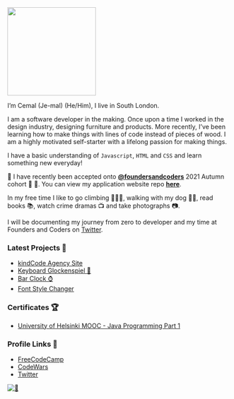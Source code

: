  <img src="https://media.giphy.com/media/1es0suLtBMuZcRBtvl/giphy.gif" width="200"> 

I’m Cemal (Je-mal) (He/Him), I live in South London. 

I am a software developer in the making. Once upon a time I worked in the design industry, designing furniture and products. More recently, I’ve been learning how to make things with lines of code instead of pieces of wood. I am a highly motivated self-starter with a lifelong passion for making things.

I have a basic understanding of `Javascript`, `HTML` and `CSS` and learn something new everyday!

🎉 I have recently been accepted onto [**@foundersandcoders**](https://github.com/foundersandcoders) 2021 Autumn cohort 🍁 🎉. You can view my application website repo [**here**](https://github.com/cemalokten/fac-application-website).

In my free time I like to go climbing 🧗🏼‍♂️, walking with my dog 🐕‍🦺, read books 📚, watch crime dramas 📺 and take photographs 📷.

I will be documenting my journey from zero to developer and my time at Founders and Coders on [Twitter](https://twitter.com/cemalokten).

### Latest Projects 📌

* [kindCode Agency Site](https://fac22.github.io/kindcode/)
* [Keyboard Glockenspiel 🎹](https://cemalokten.github.io/keyboard-glockenspiel/)
* [Bar Clock ⌚](https://cemalokten.github.io/bar-clock/)
* [Font Style Changer](https://cemalokten.github.io/font-style-changer/)

### Certificates 🏆

* [University of Helsinki MOOC - Java Programming Part 1](https://certificates.mooc.fi/validate/xgg8x6qj2e)

### Profile Links 🔗

* [FreeCodeCamp](https://www.freecodecamp.org/cemalokten)
* [CodeWars](https://www.codewars.com/users/cemalokten)
* [Twitter](https://twitter.com/cemalokten)

[![🧪](https://github-readme-stats.vercel.app/api?username=cemalokten&show_icons=true&theme=graywhite)](https://github.com/anuraghazra/github-readme-stats)
